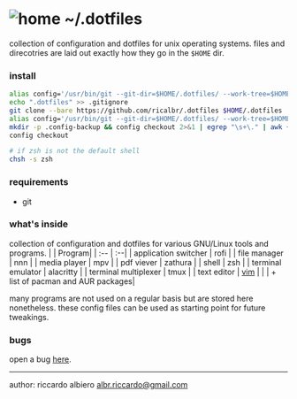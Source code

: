 # ![home](https://win98icons.alexmeub.com/icons/png/regedit-0.png) ~/.dotfiles

collection of configuration and dotfiles for unix operating systems. files and direcotries are laid out exactly how they go in the `$HOME` dir.

### install
```bash
alias config='/usr/bin/git --git-dir=$HOME/.dotfiles/ --work-tree=$HOME'
echo ".dotfiles" >> .gitignore
git clone --bare https://github.com/ricalbr/.dotfiles $HOME/.dotfiles
alias config='/usr/bin/git --git-dir=$HOME/.dotfiles/ --work-tree=$HOME'
mkdir -p .config-backup && config checkout 2>&1 | egrep "\s+\." | awk {'print $1'} | xargs -I{} mv {} .config-backup/{}
config checkout

# if zsh is not the default shell
chsh -s zsh
```

### requirements 
- git

### what's inside 
collection of configuration and dotfiles for various GNU/Linux tools and programs.
|   | Program|
| :-- | :--|
| application switcher | rofi | 
| file manager | nnn |
| media player | mpv | 
| pdf viever | zathura | 
| shell | zsh | 
| terminal emulator | alacritty | 
| terminal multiplexer | tmux | 
| text editor | [vim](https://github.com/ricalbr/vim) | 
| | + list of pacman and AUR packages|

many programs are not used on a regular basis but are stored here nonetheless. these config files can be used as starting point for future tweakings.

### bugs
open a bug [here](https://github.com/ricalbr/.dotfiles/issues).

---
author: riccardo albiero albr.riccardo@gmail.com
